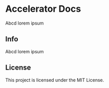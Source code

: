# Accelerator Docs 

Abcd lorem ipsum

## Info

Abcd lorem ipsum

## License

This project is licensed under the MIT License.
